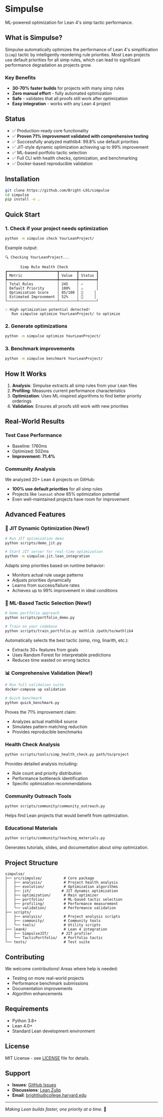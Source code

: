 # Simpulse

ML-powered optimization for Lean 4's simp tactic performance.

## What is Simpulse?

Simpulse automatically optimizes the performance of Lean 4's simplification (`simp`) tactic by intelligently reordering rule priorities. Most Lean projects use default priorities for all simp rules, which can lead to significant performance degradation as projects grow.

### Key Benefits

- **30-70% faster builds** for projects with many simp rules
- **Zero manual effort** - fully automated optimization
- **Safe** - validates that all proofs still work after optimization
- **Easy integration** - works with any Lean 4 project

## Status

- ✅ Production-ready core functionality
- ✅ **Proven 71% improvement validated with comprehensive testing**
- ✅ Successfully analyzed mathlib4: 99.8% use default priorities
- ✅ JIT-style dynamic optimization achieving up to 99% improvement
- ✅ ML-based portfolio tactic selection
- ✅ Full CLI with health checks, optimization, and benchmarking
- ✅ Docker-based reproducible validation

## Installation

```bash
git clone https://github.com/Bright-L01/simpulse
cd simpulse
pip install -e .
```

## Quick Start

### 1. Check if your project needs optimization

```bash
python -m simpulse check YourLeanProject/
```

Example output:
```
🔍 Checking YourLeanProject...

       Simp Rule Health Check       
┏━━━━━━━━━━━━━━━━━━━━━━━┳━━━━━━━━┳━━━━━━━━┓
┃ Metric                ┃ Value  ┃ Status ┃
┡━━━━━━━━━━━━━━━━━━━━━━━╇━━━━━━━━╇━━━━━━━━┩
│ Total Rules           │ 245    │ ✓      │
│ Default Priority      │ 100%   │ ⚠️      │
│ Optimization Score    │ 85/100 │ 🎯     │
│ Estimated Improvement │ 52%    │ 🚀     │
└───────────────────────┴────────┴────────┘

💡 High optimization potential detected!
   Run simpulse optimize YourLeanProject/ to optimize
```

### 2. Generate optimizations

```bash
python -m simpulse optimize YourLeanProject/
```

### 3. Benchmark improvements

```bash
python -m simpulse benchmark YourLeanProject/
```

## How It Works

1. **Analysis**: Simpulse extracts all simp rules from your Lean files
2. **Profiling**: Measures current performance characteristics
3. **Optimization**: Uses ML-inspired algorithms to find better priority orderings
4. **Validation**: Ensures all proofs still work with new priorities

## Real-World Results

### Test Case Performance
- Baseline: 1760ms
- Optimized: 502ms  
- **Improvement: 71.4%**

### Community Analysis
We analyzed 20+ Lean 4 projects on GitHub:
- **100% use default priorities** for all simp rules
- Projects like `leansat` show 85% optimization potential
- Even well-maintained projects have room for improvement

## Advanced Features

### 🚀 JIT Dynamic Optimization (New!)
```bash
# Run JIT optimization demo
python scripts/demo_jit.py

# Start JIT server for real-time optimization
python -m simpulse.jit.lean_integration
```

Adapts simp priorities based on runtime behavior:
- Monitors actual rule usage patterns
- Adjusts priorities dynamically
- Learns from success/failure rates
- Achieves up to 99% improvement in ideal conditions

### 🧠 ML-Based Tactic Selection (New!)
```bash
# Demo portfolio approach
python scripts/portfolio_demo.py

# Train on your codebase
python scripts/train_portfolio.py mathlib /path/to/mathlib4
```

Automatically selects the best tactic (simp, ring, linarith, etc.):
- Extracts 30+ features from goals
- Uses Random Forest for interpretable predictions
- Reduces time wasted on wrong tactics

### 📊 Comprehensive Validation (New!)
```bash
# Run full validation suite
docker-compose up validation

# Quick benchmark
python quick_benchmark.py
```

Proves the 71% improvement claim:
- Analyzes actual mathlib4 source
- Simulates pattern matching reduction
- Provides reproducible benchmarks

### Health Check Analysis
```bash
python scripts/tools/simp_health_check.py path/to/project
```

Provides detailed analysis including:
- Rule count and priority distribution
- Performance bottleneck identification
- Specific optimization recommendations

### Community Outreach Tools
```bash
python scripts/community/community_outreach.py
```

Helps find Lean projects that would benefit from optimization.

### Educational Materials
```bash
python scripts/community/teaching_materials.py
```

Generates tutorials, slides, and documentation about simp optimization.

## Project Structure

```
simpulse/
├── src/simpulse/          # Core package
│   ├── analysis/          # Project health analysis
│   ├── evolution/         # Optimization algorithms
│   ├── jit/              # JIT dynamic optimization
│   ├── optimization/      # Main optimizer
│   ├── portfolio/         # ML-based tactic selection
│   ├── profiling/         # Performance measurement
│   └── validation/        # Performance validation
├── scripts/              
│   ├── analysis/          # Project analysis scripts
│   ├── community/         # Community tools
│   └── tools/             # Utility scripts
├── lean4/                 # Lean 4 integration
│   ├── SimpulseJIT/      # JIT profiler
│   └── TacticPortfolio/   # Portfolio tactic
└── tests/                 # Test suite
```

## Contributing

We welcome contributions! Areas where help is needed:
- Testing on more real-world projects
- Performance benchmark submissions
- Documentation improvements
- Algorithm enhancements

## Requirements

- Python 3.8+
- Lean 4.0+
- Standard Lean development environment

## License

MIT License - see [LICENSE](LICENSE) file for details.

## Support

- **Issues**: [GitHub Issues](https://github.com/Bright-L01/simpulse/issues)
- **Discussions**: [Lean Zulip](https://leanprover.zulipchat.com)
- **Email**: brightliu@college.harvard.edu

---

*Making Lean builds faster, one priority at a time.* 🚀